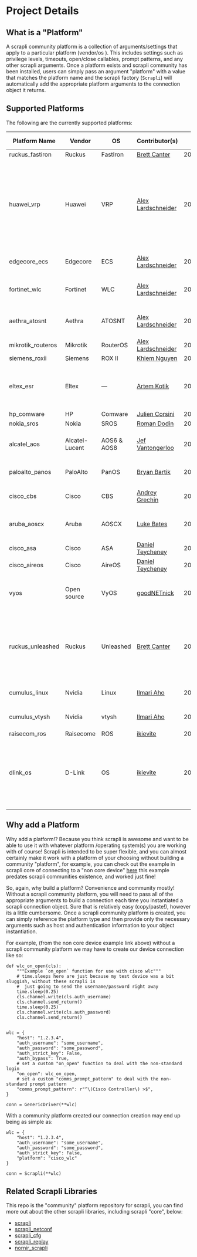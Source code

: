 # Project Details


## What is a "Platform"

A scrapli community platform is a collection of arguments/settings that apply to a particular platform (vendor/os
). This includes settings such as privilege levels, timeouts, open/close callables, prompt patterns, and any other
 scrapli arguments. Once a platform exists and scrapli community has been installed, users can simply pass an
  argument "platform" with a value that matches the platform name and the scrapli factory (`Scrapli`) will automatically
   add the appropriate platform arguments to the connection object it returns.  


## Supported Platforms

The following are the currently supported platforms:

| Platform Name     | Vendor         | OS          | Contributor(s)                                             | Last Update | Notes                                                                                                                                                                                                                     |
|-------------------|----------------|-------------|------------------------------------------------------------|-------------|---------------------------------------------------------------------------------------------------------------------------------------------------------------------------------------------------------------------------|
| ruckus_fastiron   | Ruckus         | FastIron    | [Brett Canter](https://github.com/wonderbred)              | 2020.08.08  |                                                                                                                                                                                                                           |
| huawei_vrp        | Huawei         | VRP         | [Alex Lardschneider](https://github.com/AlexLardschneider) | 2020.11.13  | Last update fixed minor prompt pattern issue (missing underscore)<br><br>Might need to manually set `screen-width` or PTY cols, see issue [#18](https://github.com/scrapli/scrapli_community/issues/18) for more details. | 
| edgecore_ecs      | Edgecore       | ECS         | [Alex Lardschneider](https://github.com/AlexLardschneider) | 2020.09.19  | For the firmware shipped by Edgecore itself                                                                                                                                                                               |
| fortinet_wlc      | Fortinet       | WLC         | [Alex Lardschneider](https://github.com/AlexLardschneider) | 2020.11.15  | For the Meru-based OS, not the same as FortiOS                                                                                                                                                                            |
| aethra_atosnt     | Aethra         | ATOSNT      | [Alex Lardschneider](https://github.com/AlexLardschneider) | 2020.11.15  | Tested on ATOS NT, ranging from 6.3.X up to 6.5.X:                                                                                                                                                                        |
| mikrotik_routeros | Mikrotik       | RouterOS    | [Alex Lardschneider](https://github.com/AlexLardschneider) | 2020.11.15  |                                                                                                                                                                                                                           |
| siemens_roxii     | Siemens        | ROX II      | [Khiem Nguyen](https://github.com/kn-winter)               | 2021.01.30  |                                                                                                                                                                                                                           |
| eltex_esr         | Eltex          | —           | [Artem Kotik](https://github.com/miaow2)                   | 2021.01.30  | Tested on Eltex ESR 1000, 1200, 1700 models with 1.11 software version                                                                                                                                                    |
| hp_comware        | HP             | Comware     | [Julien Corsini](https://github.com/juliencorsini)         | 2021.07.30  |                                                                                                                                                                                                                           |
| nokia_sros        | Nokia          | SROS        | [Roman Dodin](https://github.com/hellt)                    | 2021.07.30  |                                                                                                                                                                                                                           |
| alcatel_aos       | Alcatel-Lucent | AOS6 & AOS8 | [Jef Vantongerloo](https://github.com/jefvantongerloo)     | 2021.07.30  | Tested on aos6 - 6.7.2.89.R06 and aos8 - 8.6.289.R01                                                                                                                                                                      |
| paloalto_panos    | PaloAlto       | PanOS       | [Bryan Bartik](https://github.com/jefvantongerloo)         | 2021.07.30  | Tested on PanOS 9.x and 10.x                                                                                                                                                                                              |
| cisco_cbs         | Cisco          | CBS         | [Andrey Grechin](https://github.com/andreygrechin)         | 2021.XX.XX  | Tested on SG250-08, 2.5.7.85                                                                                                                                                                                              |
| aruba_aoscx       | Aruba          | AOSCX       | [Luke Bates](https://github.com/lukebates123)              | 2021.XX.XX  | Tested on ArubaOS-CX 10.05.x - 10.08.x                                                                                                                                                                                    |
| cisco_asa         | Cisco          | ASA         | [Daniel Teycheney](https://github.com/writememe)           | 2021.XX.XX  | Tested on ASA 9.12.x                                                                                                                                                                                                      |
| cisco_aireos      | Cisco          | AireOS      | [Daniel Teycheney](https://github.com/writememe)           | 2021.XX.XX  | Tested on AireOS 8.5.x                                                                                                                                                                                                    |
| vyos              | Open source    | VyOS        | [goodNETnick](https://github.com/goodNETnick)              | 2022.06.20  | Tested on VyOS 1.4-rolling-202206200217, VyOS 1.3.1-S1, VyOS 1.2.8                                                                                                                                                        |
| ruckus_unleashed  | Ruckus         | Unleashed   | [Brett Canter](https://github.com/wonderbred)              | 2022.09.13  | Tested on Ruckus and Access Networks branded Unleashed wireless access points, version 200.12.x                                                                                                                           |
| cumulus_linux     | Nvidia         | Linux       | [Ilmari Aho](https://github.com/ohai89)                    | 2022.09.28  | Tested on Cumulus Linux 3.7.x and 4.3.0                                                                                                                                                                                   |
| cumulus_vtysh     | Nvidia         | vtysh       | [Ilmari Aho](https://github.com/ohai89)                    | 2022.09.28  | Tested on Cumulus Linux 3.7.x and 4.3.0                                                                                                                                                                                   |
| raisecom_ros      | Raisecome       | ROS         | [ikievite](https://github.com/ikievite)                    | 2023.01.30  |                                                                                                                                                                                                                           |
| dlink_os          | D-Link         | OS          | [ikievite](https://github.com/ikievite)                    | 2023.01.30  | Tested on D-Link DES-3028, DES-3200-XX (rev. A, B, C), DES-3526, DGS-3000-XX, DGS-3120-24SC, DGS-3612G
                                                                                                                |


## Why add a Platform

Why add a platform!? Because you think scrapli is awesome and want to be able to use it with whatever platform
/operating system(s) you are working with of course! Scrapli is intended to be super flexible, and you can almost
 certainly make it work with a platform of your choosing without building a community "platform", for example, you
  can check out the example in scrapli core of connecting to a "non core device" [here](https://github.com/carlmontanari/scrapli/blob/master/examples/non_core_device/wlc.py)
  this example predates scrapli communities existence, and worked just fine! 
  
So, again, why build a platform? Convenience and community mostly! Without a scrapli community platform, you will
 need to pass all of the appropriate arguments to build a connection each time you instantiated a scrapli connection
  object. Sure that is relatively easy (copy/paste!), however its a little cumbersome. Once a scrapli community
   platform is created, you can simply reference the platform type and then provide only the necessary arguments such
    as host and authentication information to your object instantiation. 

For example, (from the non core device example link above) without a scrapli community platform we may have to create
 our device connection like so:


```
def wlc_on_open(cls):
    """Example `on_open` function for use with cisco wlc"""
    # time.sleeps here are just because my test device was a bit sluggish, without these scrapli is
    #  just going to send the username/password right away
    time.sleep(0.25)
    cls.channel.write(cls.auth_username)
    cls.channel.send_return()
    time.sleep(0.25)
    cls.channel.write(cls.auth_password)
    cls.channel.send_return()


wlc = {
    "host": "1.2.3.4",
    "auth_username": "some_username",
    "auth_password": "some_password",
    "auth_strict_key": False,
    "auth_bypass": True,
    # set a custom "on_open" function to deal with the non-standard login
    "on_open": wlc_on_open,
    # set a custom "comms_prompt_pattern" to deal with the non-standard prompt pattern
    "comms_prompt_pattern": r"^\(Cisco Controller\) >$",
}

conn = GenericDriver(**wlc)
```

With a community platform created our connection creation may end up being as simple as:

```
wlc = {
    "host": "1.2.3.4",
    "auth_username": "some_username",
    "auth_password": "some_password",
    "auth_strict_key": False,
    "platform": "cisco_wlc"
}

conn = Scrapli(**wlc)
``` 


## Related Scrapli Libraries

This repo is the "community" platform repository for scrapli, you can find more out about the other scrapli 
libraries, including scrapli "core", below:


- [scrapli](/more_scrapli/scrapli)
- [scrapli_netconf](/more_scrapli/scrapli_netconf)
- [scrapli_cfg](/more_scrapli/scrapli_cfg)
- [scrapli_replay](/more_scrapli/scrapli_replay)  
- [nornir_scrapli](/more_scrapli/nornir_scrapli)
